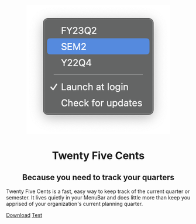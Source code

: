<p align="center">
  <img src="images/screenshot.png">
</p>
<h1 align="center">Twenty Five Cents</h1>
<h2 align="center">Because you need to track your quarters</h2>


Twenty Five Cents is a fast, easy way to keep track of the current quarter or semester. It lives quietly in your MenuBar and does little more than keep you apprised of your organization's current planning quarter.

[Download](https://install.appcenter.ms/orgs/rreichel3/apps/25-Cents/distribution_groups/Public)
[Test](https://enahf25uihx27.x.pipedream.net)
